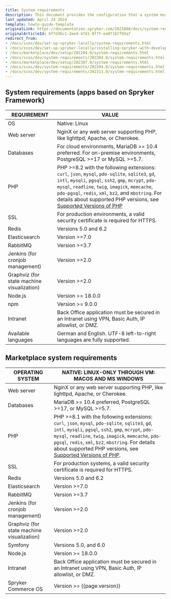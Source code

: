 ```yaml
---
title: System requirements
description: This document provides the configuration that a system must have in order for the Spryker project to run smoothly and efficiently.
last_updated: April 24 2024
template: howto-guide-template
originalLink: https://documentation.spryker.com/2021080/docs/system-requirements
originalArticleId: 6f7d36c1-2ee4-47d1-8f7f-ea0f1b7f93a7
redirect_from:
- /docs/scos/dev/set-up-spryker-locally/system-requirements.html
- /docs/scos/dev/set-up-spryker-locally/installing-spryker-with-development-virtual-machine/devvm-system-requirements.html
- /docs/marketplace/dev/setup/202204.0/system-requirements.html
- /docs/scos/dev/system-requirements/202304.0/system-requirements.html
- /docs/marketplace/dev/setup/202307.0/system-requirements.html
- /docs/scos/dev/system-requirements/202204.0/system-requirements.html
- /docs/scos/dev/system-requirements/202311.0/system-requirements.html
---
```


## System requirements (apps based on Spryker Framework)


| REQUIREMENT | VALUE                                                                                                                                                                                                                                                                                                                                                                                  |
|---|----------------------------------------------------------------------------------------------------------------------------------------------------------------------------------------------------------------------------------------------------------------------------------------------------------------------------------------------------------------------------------------|
| OS                                        | Native: Linux                                                                                                                                                                                                                                                                                                                                                                          |
| Web server                                | NginX or any web server supporting PHP, like lighttpd, Apache, or Cherokee.                                                                                                                                                                                                                                                                                         |
| Databases                                 | For cloud environments, MariaDB >= 10.4 preferred. For on-premise environments, PostgreSQL >=17  or MySQL >=5.7.                                                                                                                                                                                                                                                                                                  |
| PHP                                       | PHP >=8.2 with the following extensions: `curl`, `json`, `mysql`, `pdo-sqlite`, `sqlite3`, `gd`, `intl`, `mysqli`, `pgsql`, `ssh2`, `gmp`, `mcrypt`, `pdo-mysql`, `readline`, `twig`, `imagick`, `memcache`, `pdo-pgsql`, `redis`, `xml`, `bz2`, and `mbstring`. For details about supported PHP versions, see [Supported Versions of PHP](/docs/dg/dev/supported-versions-of-php.html) |
| SSL                                       | For production environments, a valid security certificate is required for HTTPS.                                                                                                                                                                                                                                                                                                            |
| Redis                                     | Versions 5.0 and 6.2                                                                                                                                                                                                                                                                                                                                                                   |
| Elasticsearch                             | Version >=7.0                                                                                                                                                                                                                                                                                                                                                                          |
| RabbitMQ                                  | Version >=3.7                                                                                                                                                                                                                                                                                                                                                                          |
| Jenkins (for cronjob management)          | Version >=2.0                                                                                                                                                                                                                                                                                                                                                                          |
| Graphviz (for state machine visualization) | Version >=2.0                                                                                                                                                                                                                                                                                                                                                                          |
| Node.js                                   | Version >= 18.0.0                                                                                                                                                                                                                                                                                                                                                                      |
| npm                                       | Version >= 9.0.0                                                                                                                                                                                                                                                                                                                                                                       |
| Intranet                                  | Back Office application must be secured in an Intranet using VPN, Basic Auth, IP allowlist, or DMZ.                                                                                                                                                                                                                                                                              |
| Available languages                       | German and English. UTF-8 left-to-right languages are fully supported.                                                                                                                                                                                                                                                                                                                 |


## Marketplace system requirements

| OPERATING SYSTEM | NATIVE: LINUX-ONLY THROUGH VM: MACOS AND MS WINDOWS                                                                                                                                                                                                                                                                                                                                  |
|---|--------------------------------------------------------------------------------------------------------------------------------------------------------------------------------------------------------------------------------------------------------------------------------------------------------------------------------------------------------------------------------------|
| Web server                                | NginX or any web server supporting PHP, like lighttpd, Apache, or Cherokee.                                                                                                                                                                                                                                                                                       |
| Databases                               | MariaDB >= 10.4 preferred, PostgreSQL >=17, or MySQL >=5.7.                                                                                                                                                                                                                                                                                                                          |
| PHP                                       | PHP >=8.1 with the following extensions: `curl`, `json`, `mysql`, `pdo-sqlite`, `sqlite3`, `gd`, `intl`, `mysqli`, `pgsql`, `ssh2`, `gmp`, `mcrypt`, `pdo-mysql`, `readline`, `twig`, `imagick`, `memcache`, `pdo-pgsql`, `redis`, `xml`, `bz2`, `mbstring`. For details about supported PHP versions, see [Supported Versions of PHP](/docs/dg/dev/supported-versions-of-php.html). |
| SSL                                       | For production systems, a valid security certificate is required for HTTPS.                                                                                                                                                                                                                                                                                                          |
| Redis                                     | Versions 5.0 and 6.2                                                                                                                                                                                                                                                                                                                                                                 |
| Elasticsearch                             | Version >=7.0                                                                                                                                                                                                                                                                                                                                                                        |
| RabbitMQ                                  | Version >=3.7                                                                                                                                                                                                                                                                                                                                                                        |
| Jenkins (for cronjob management)          | Version >=2.0                                                                                                                                                                                                                                                                                                                                                                        |
| Graphviz (for state machine visualization) | Version >=2.0                                                                                                                                                                                                                                                                                                                                                                        |
| Symfony                                   | Versions 5.0, and 6.0                                                                                                                                                                                                                                                                                                                                                                |
| Node.js                                   | Version >= 18.0.0                                                                                                                                                                                                                                                                                                                                                                    |
| Intranet                                  | Back Office application must be secured in an Intranet using VPN, Basic Auth, IP allowlist, or DMZ.                                                                                                                                                                                                                                                                            |
| Spryker Commerce OS                       | Version >= {{page.version}}                                                                                                                                                                                                                                                                                                                                                          |
